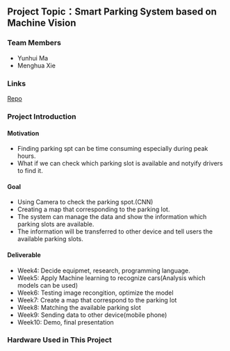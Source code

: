## Project Topic：Smart Parking System based on Machine Vision
### Team Members
* Yunhui Ma
* Menghua Xie
### Links
[Repo](https://github.com/MenghuaXie/MenghuaXie)
### Project Introduction
#### Motivation
* Finding parking spt can be time consuming especially during peak hours.
* What if we can check which parking slot is available and notyify drivers to find it.
#### Goal
* Using Camera to check the parking spot.(CNN)
* Creating a map that corresponding to the parking lot.
* The system can manage the data and show the information which parking slots are available.
* The information will be transferred to other device and tell users the available parking slots.
#### Deliverable
* Week4: Decide equipmet, research, programming language.
* Week5: Apply Machine learning to recognize cars(Analysis which models can be used)
* Week6: Testing image recongition, optimize the model
* Week7: Create a map that correspond to the parking lot
* Week8: Matching the available parking slot
* Week9: Sending data to other device(mobile phone)
* Week10: Demo, final presentation
### Hardware Used in This Project
